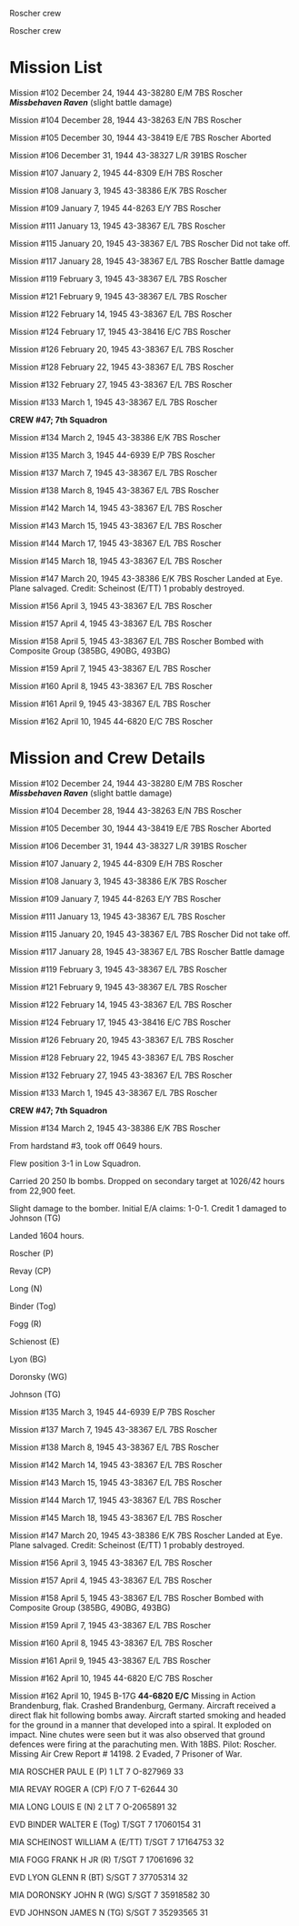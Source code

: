 





Roscher crew






 




Roscher crew

# Mission List

Mission #102 December 24, 1944 43-38280 E/M 7BS Roscher ***Missbehaven
Raven*** (slight battle damage)

Mission #104 December 28, 1944 43-38263 E/N 7BS Roscher

Mission #105 December 30, 1944 43-38419 E/E 7BS
Roscher Aborted

Mission #106 December 31, 1944 43-38327 L/R 391BS Roscher

Mission #107 January 2, 1945 44-8309 E/H 7BS Roscher

Mission #108 January 3, 1945 43-38386 E/K 7BS Roscher

Mission #109 January 7, 1945 44-8263 E/Y 7BS Roscher

Mission #111 January 13, 1945 43-38367 E/L 7BS Roscher

Mission #115 January 20, 1945 43-38367 E/L 7BS
Roscher Did not
take off.

Mission #117 January 28, 1945 43-38367 E/L 7BS
Roscher Battle
damage

Mission #119 February 3, 1945 43-38367 E/L 7BS Roscher

Mission #121 February 9, 1945 43-38367 E/L 7BS Roscher

Mission #122 February 14, 1945 43-38367 E/L 7BS Roscher

Mission #124 February 17, 1945 43-38416 E/C 7BS Roscher

Mission #126 February 20, 1945 43-38367 E/L 7BS Roscher

Mission #128 February 22, 1945 43-38367 E/L 7BS Roscher

Mission #132 February 27, 1945 43-38367 E/L 7BS Roscher

Mission #133 March 1, 1945 43-38367 E/L 7BS Roscher

**CREW #47; 7th Squadron**

Mission #134 March 2, 1945 43-38386 E/K 7BS Roscher

Mission #135 March 3, 1945 44-6939 E/P 7BS Roscher

Mission #137 March 7, 1945 43-38367 E/L 7BS Roscher

Mission #138 March 8, 1945 43-38367 E/L 7BS Roscher

Mission #142 March 14, 1945 43-38367 E/L 7BS Roscher

Mission #143 March 15, 1945 43-38367 E/L 7BS Roscher

Mission #144 March 17, 1945 43-38367 E/L 7BS Roscher

Mission #145 March 18, 1945 43-38367 E/L 7BS Roscher

Mission #147 March 20, 1945 43-38386 E/K 7BS
Roscher
Landed at Eye. Plane salvaged. Credit: Scheinost (E/TT) 1 probably destroyed.

Mission #156 April 3, 1945 43-38367 E/L 7BS Roscher

Mission #157 April 4, 1945 43-38367 E/L 7BS Roscher

Mission #158 April 5, 1945 43-38367 E/L 7BS Roscher
Bombed with Composite Group (385BG, 490BG, 493BG)

Mission #159 April 7, 1945 43-38367 E/L 7BS Roscher

Mission #160 April 8, 1945 43-38367 E/L 7BS Roscher

Mission #161 April 9, 1945 43-38367 E/L 7BS Roscher

Mission #162 April 10, 1945 44-6820 E/C 7BS Roscher

# Mission and Crew Details

Mission #102 December 24, 1944 43-38280 E/M 7BS Roscher ***Missbehaven
Raven*** (slight battle damage)

Mission #104 December 28, 1944 43-38263 E/N 7BS Roscher

Mission #105 December 30, 1944 43-38419 E/E 7BS
Roscher Aborted

Mission #106 December 31, 1944 43-38327 L/R 391BS Roscher

Mission #107 January 2, 1945 44-8309 E/H 7BS Roscher

Mission #108 January 3, 1945 43-38386 E/K 7BS Roscher

Mission #109 January 7, 1945 44-8263 E/Y 7BS Roscher

Mission #111 January 13, 1945 43-38367 E/L 7BS Roscher

Mission #115 January 20, 1945 43-38367 E/L 7BS
Roscher Did not
take off.

Mission #117 January 28, 1945 43-38367 E/L 7BS
Roscher Battle
damage

Mission #119 February 3, 1945 43-38367 E/L 7BS Roscher

Mission #121 February 9, 1945 43-38367 E/L 7BS Roscher

Mission #122 February 14, 1945 43-38367 E/L 7BS Roscher

Mission #124 February 17, 1945 43-38416 E/C 7BS Roscher

Mission #126 February 20, 1945 43-38367 E/L 7BS Roscher

Mission #128 February 22, 1945 43-38367 E/L 7BS Roscher

Mission #132 February 27, 1945 43-38367 E/L 7BS Roscher

Mission #133 March 1, 1945 43-38367 E/L 7BS Roscher

**CREW #47; 7th Squadron**

Mission #134 March 2, 1945 43-38386 E/K 7BS Roscher

From hardstand #3, took off 0649 hours.

Flew position 3-1 in Low Squadron.

Carried 20 250 lb bombs. Dropped on secondary target at
1026/42 hours from 22,900 feet.

Slight damage to the bomber. Initial E/A claims: 1-0-1.
Credit 1 damaged to Johnson (TG)

Landed 1604 hours.

Roscher (P)

Revay (CP)

Long (N)

Binder (Tog)

Fogg (R)

Schienost (E)

Lyon (BG)

Doronsky (WG)

Johnson (TG)

Mission #135 March 3, 1945 44-6939 E/P 7BS Roscher

Mission #137 March 7, 1945 43-38367 E/L 7BS Roscher

Mission #138 March 8, 1945 43-38367 E/L 7BS Roscher

Mission #142 March 14, 1945 43-38367 E/L 7BS Roscher

Mission #143 March 15, 1945 43-38367 E/L 7BS Roscher

Mission #144 March 17, 1945 43-38367 E/L 7BS Roscher

Mission #145 March 18, 1945 43-38367 E/L 7BS Roscher

Mission #147 March 20, 1945 43-38386 E/K 7BS
Roscher
Landed at Eye. Plane salvaged. Credit: Scheinost (E/TT) 1 probably destroyed.

Mission #156 April 3, 1945 43-38367 E/L 7BS Roscher

Mission #157 April 4, 1945 43-38367 E/L 7BS Roscher

Mission #158 April 5, 1945 43-38367 E/L 7BS Roscher
Bombed with Composite Group (385BG, 490BG, 493BG)

Mission #159 April 7, 1945 43-38367 E/L 7BS Roscher

Mission #160 April 8, 1945 43-38367 E/L 7BS Roscher

Mission #161 April 9, 1945 43-38367 E/L 7BS Roscher

Mission #162 April 10, 1945 44-6820 E/C 7BS Roscher

Mission #162 April 10, 1945 B-17G **44-6820 E/C** Missing
in Action Brandenburg, flak. Crashed Brandenburg, Germany. Aircraft
received a direct flak hit following bombs away. Aircraft started smoking and
headed for the ground in a manner that developed into a spiral. It exploded on
impact. Nine chutes were seen but it was also observed that ground defences
were firing at the parachuting men. With 18BS. Pilot: Roscher. Missing Air Crew
Report \# 14198\. 2 Evaded, 7 Prisoner of War.

MIA ROSCHER PAUL E
(P)
1 LT 7
O-827969
33

MIA REVAY ROGER A
(CP)
F/O
7
T-62644
30

MIA LONG LOUIS E
(N)
2 LT
7
O-2065891
32

EVD BINDER WALTER E
(Tog)
T/SGT
7
17060154
31

MIA SCHEINOST WILLIAM A
(E/TT)
T/SGT
7
17164753
32

MIA FOGG FRANK H JR (R)
T/SGT 7
17061696
32

EVD LYON GLENN R
(BT)
S/SGT 7
37705314
32

MIA DORONSKY JOHN R
(WG)
S/SGT
7
35918582
30

EVD JOHNSON JAMES N
(TG)
S/SGT
7
35293565
31




